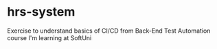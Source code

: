 # hrs-system
Exercise to understand basics of CI/CD from Back-End Test Automation course I'm learning at SoftUni
